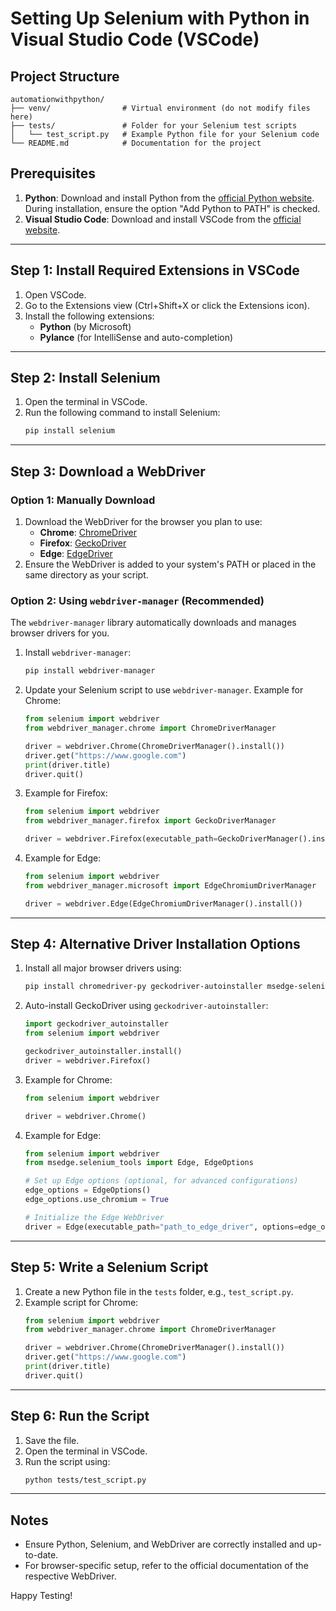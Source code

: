 # Setting Up Selenium with Python in Visual Studio Code (VSCode)

## Project Structure
```
automationwithpython/
├── venv/                # Virtual environment (do not modify files here)
├── tests/               # Folder for your Selenium test scripts
│   └── test_script.py   # Example Python file for your Selenium code
└── README.md            # Documentation for the project
```

## Prerequisites
1. **Python**: Download and install Python from the [official Python website](https://www.python.org/). During installation, ensure the option "Add Python to PATH" is checked.
2. **Visual Studio Code**: Download and install VSCode from the [official website](https://code.visualstudio.com/).

---

## Step 1: Install Required Extensions in VSCode
1. Open VSCode.
2. Go to the Extensions view (Ctrl+Shift+X or click the Extensions icon).
3. Install the following extensions:
   - **Python** (by Microsoft)
   - **Pylance** (for IntelliSense and auto-completion)

---

## Step 2: Install Selenium
1. Open the terminal in VSCode.
2. Run the following command to install Selenium:
   ```bash
   pip install selenium
   ```

---

## Step 3: Download a WebDriver
### Option 1: Manually Download
1. Download the WebDriver for the browser you plan to use:
   - **Chrome**: [ChromeDriver](https://sites.google.com/chromium.org/driver/)
   - **Firefox**: [GeckoDriver](https://github.com/mozilla/geckodriver/releases)
   - **Edge**: [EdgeDriver](https://developer.microsoft.com/en-us/microsoft-edge/tools/webdriver/)
2. Ensure the WebDriver is added to your system's PATH or placed in the same directory as your script.

### Option 2: Using `webdriver-manager` (Recommended)
The `webdriver-manager` library automatically downloads and manages browser drivers for you.
1. Install `webdriver-manager`:
   ```bash
   pip install webdriver-manager
   ```
2. Update your Selenium script to use `webdriver-manager`. Example for Chrome:
   ```python
   from selenium import webdriver
   from webdriver_manager.chrome import ChromeDriverManager

   driver = webdriver.Chrome(ChromeDriverManager().install())
   driver.get("https://www.google.com")
   print(driver.title)
   driver.quit()
   ```
3. Example for Firefox:
    ```python
    from selenium import webdriver
    from webdriver_manager.firefox import GeckoDriverManager

    driver = webdriver.Firefox(executable_path=GeckoDriverManager().install())
    ```
4. Example for Edge:
    ```python
    from selenium import webdriver
    from webdriver_manager.microsoft import EdgeChromiumDriverManager

    driver = webdriver.Edge(EdgeChromiumDriverManager().install())
    ```

---

## Step 4: Alternative Driver Installation Options
1. Install all major browser drivers using:
   ```bash
   pip install chromedriver-py geckodriver-autoinstaller msedge-selenium-tools[selenium]
   ```
2. Auto-install GeckoDriver using `geckodriver-autoinstaller`:
   ```python
   import geckodriver_autoinstaller
   from selenium import webdriver

   geckodriver_autoinstaller.install()
   driver = webdriver.Firefox()
   ```
3. Example for Chrome:
    ```python
    from selenium import webdriver

    driver = webdriver.Chrome()
    ```
4. Example for Edge:
    ```python
    from selenium import webdriver
    from msedge.selenium_tools import Edge, EdgeOptions

    # Set up Edge options (optional, for advanced configurations)
    edge_options = EdgeOptions()
    edge_options.use_chromium = True

    # Initialize the Edge WebDriver
    driver = Edge(executable_path="path_to_edge_driver", options=edge_options)
    ```

---

## Step 5: Write a Selenium Script
1. Create a new Python file in the `tests` folder, e.g., `test_script.py`.
2. Example script for Chrome:
   ```python
   from selenium import webdriver
   from webdriver_manager.chrome import ChromeDriverManager

   driver = webdriver.Chrome(ChromeDriverManager().install())
   driver.get("https://www.google.com")
   print(driver.title)
   driver.quit()
   ```


---

## Step 6: Run the Script
1. Save the file.
2. Open the terminal in VSCode.
3. Run the script using:
   ```bash
   python tests/test_script.py
   ```

---

## Notes
- Ensure Python, Selenium, and WebDriver are correctly installed and up-to-date.
- For browser-specific setup, refer to the official documentation of the respective WebDriver.

Happy Testing!

